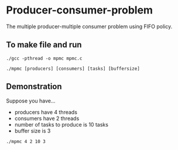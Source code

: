 # Producer-consumer-problem
The multiple producer-multiple consumer problem using FIFO policy.

## To make file and run

`./gcc -pthread -o mpmc mpmc.c`

`./mpmc [producers] [consumers] [tasks] [buffersize]`
  
## Demonstration

Suppose you have...

- producers have 4 threads
- consumers have 2 threads
- number of tasks to produce is 10 tasks
- buffer size is 3

`./mpmc 4 2 10 3`
